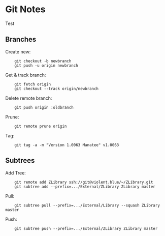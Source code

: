 
Git Notes
=========

Test

Branches
--------

Create new:

		git checkout -b newbranch
		git push -u origin newbranch

Get & track branch:

		git fetch origin
		git checkout --track origin/newbranch

Delete remote branch:

		git push origin :oldbranch

Prune:

		git remote prune origin

Tag:

		git tag -a -m "Version 1.0063 Manatee" v1.0063


Subtrees
--------

Add Tree:

		git remote add ZLibrary ssh://git@violent.blue/~/ZLibrary.git
		git subtree add --prefix=.../External/ZLibrary ZLibrary master

Pull:

		git subtree pull --prefix=.../External/Library --squash ZLibrary master

Push:

		git subtree push --prefix=.../External/ZLibrary ZLibrary master

